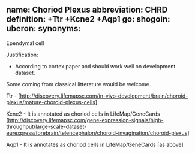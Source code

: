 name: Choriod Plexus
abbreviation: CHRD
definition: +Ttr +Kcne2 +Aqp1
go:
shogoin: 
uberon: 
synonyms:
---

Ependymal cell

Justification:

* According to cortex paper and should work well on development dataset.

Some coming from classical litterature would be welcome. 

Ttr - [http://discovery.lifemapsc.com/in-vivo-development/brain/choroid-plexus/mature-choroid-plexus-cells]

Kcne2 - It is annotated as choriod cells in LifeMap/GeneCards [http://discovery.lifemapsc.com/gene-expression-signals/high-throughput/large-scale-dataset-eurexpress/forebrain/telencephalon/choroid-invagination/choroid-plexus]

Aqp1 - It is annotates as choriod cells in LifeMap/GeneCards [as above]